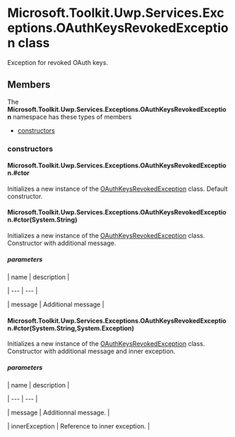 
# Microsoft.Toolkit.Uwp.Services.Exceptions.OAuthKeysRevokedException class

Exception for revoked OAuth keys.

## Members

The **Microsoft.Toolkit.Uwp.Services.Exceptions.OAuthKeysRevokedException** namespace has these types of members

* [constructors](#constructors)

### constructors

#### Microsoft.Toolkit.Uwp.Services.Exceptions.OAuthKeysRevokedException.#ctor

Initializes a new instance of the [OAuthKeysRevokedException](T_Microsoft_Toolkit_Uwp_Services_Exceptions_OAuthKeysRevokedException) class.            Default constructor.

#### Microsoft.Toolkit.Uwp.Services.Exceptions.OAuthKeysRevokedException.#ctor(System.String)

Initializes a new instance of the [OAuthKeysRevokedException](T_Microsoft_Toolkit_Uwp_Services_Exceptions_OAuthKeysRevokedException) class.            Constructor with additional message.

##### parameters




| name | description |

| --- | --- |

| message | Additional message |

#### Microsoft.Toolkit.Uwp.Services.Exceptions.OAuthKeysRevokedException.#ctor(System.String,System.Exception)

Initializes a new instance of the [OAuthKeysRevokedException](T_Microsoft_Toolkit_Uwp_Services_Exceptions_OAuthKeysRevokedException) class.            Constructor with additional message and inner exception.

##### parameters




| name | description |

| --- | --- |

| message | Additionnal message. |

| innerException | Reference to inner exception. |
